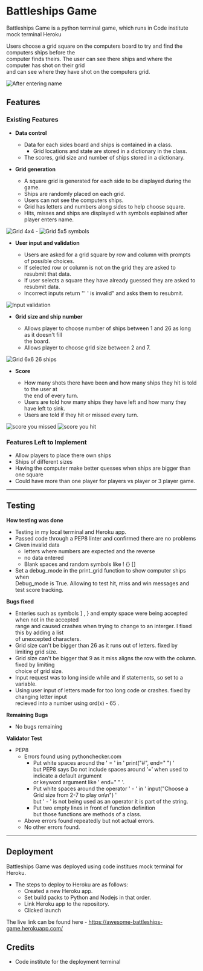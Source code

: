 # Battleships Game

Battleships Game is a python terminal game, which runs in Code institute mock terminal Heroku

Users choose a grid square on the computers board to try and find the computers ships before the 
<br>computer finds theirs. The user can see there ships and where the computer has shot on their grid
<br>and can see where they have shot on the computers grid.

![After entering name](assets/images/battleships_game_opening.png)

## Features 

### Existing Features
- __Data control__

  - Data for each sides board and ships is contained in a class.
    - Grid locations and state are stored in a dictionary in the class.
  - The scores, grid size and number of ships stored in a dictionary. 

- __Grid generation__

  - A square grid is generated for each side to be displayed during the game.
  - Ships are randomly placed on each grid. 
  - Users can not see the computers ships.
  - Grid has letters and numbers along sides to help choose square.
  - Hits, misses and ships are displayed with symbols explained after player enters name.

![Grid 4x4](assets/images/battleships_grid.png) - ![Grid 5x5 symbols](assets/images/battleships_grid_symbols.png)

- __User input and validation__

  - Users are asked for a grid square by row and column with prompts of possible choices. 
  - If selected row or column is not on the grid they are asked to resubmit that data.
  - If user selects a square they have already guessed they are asked to resubmit data.
  - Incorrect inputs return "' ' is invalid" and asks them to resubmit.

![Input validation](assets/images/battleships_user_input.png)

- __Grid size and ship number__ 

  - Allows player to choose number of ships between 1 and 26 as long as it doesn't fill
    <br>the board.
  - Allows player to choose grid size between 2 and 7.

![Grid 6x6 26 ships](assets/images/battleships_ships_grid.png) 

- __Score__

  - How many shots there have been and how many ships they hit is told to the user at
    <br>the end of every turn.
  - Users are told how many ships they have left and how many they have left to sink.
  - Users are told if they hit or missed every turn.

![score you missed](assets/images/battleships_score_miss.png) ![score you hit](assets/images/battleships_score_hit.png)

### Features Left to Implement

- Allow players to place there own ships 
- Ships of different sizes 
- Having the computer make better quesses when ships are bigger than one square
- Could have more than one player for players vs player or 3 player game.

------
## Testing 

__How testing was done__

- Testing in my local terminal and Heroku app.
- Passed code through a PEP8 linter and confirmed there are no problems 
- Given invalid data
    - letters where numbers are expected and the reverse
    - no data entered
    - Blank spaces and random symbols like ! {} []
- Set a debug_mode in the print_grid function to show computer ships when
  <br>Debug_mode is True. Allowing to test hit, miss and win messages and 
  <br>test score tracking.

__Bugs fixed__

- Enteries such as symbols ] , } and empty space were being accepted when not in the accepted 
  <br>range and caused crashes when trying to change to an interger. I fixed this by adding a list 
  <br>of unexcepted characters.
- Grid size can't be bigger than 26 as it runs out of letters. fixed by limiting grid size.
- Grid size can't be bigger that 9 as it miss aligns the row with the column. fixed by limiting
  <br>choice of grid size.
- Input request was to long inside while and if statements, so set to a variable.
- Using user input of letters made for too long code or crashes. fixed by changing letter input
  <br>recieved into a number using ord(x) - 65 .

__Remaining Bugs__

- No bugs remaining

__Validator Test__

- PEP8
  - Errors found using pythonchecker.com
    - Put white spaces around the ' = ' in ' print("#", end=" ") '
      <br>but PEP8 says Do not include spaces around ‘=’ when used to indicate a default argument 
      <br> or keyword argument like ' end=" " '.
    - Put white spaces around the operator ' - ' in ' input("Choose a Grid size from 2-7 to play on\n") '
      <br>but ' - ' is not being used as an operator it is part of the string.
    - Put two empty lines in front of function definition
      <br>but those functions are methods of a class.
  - Above errors found repeatedly but not actual errors.
  - No other errors found.

------

## Deployment

Battleships Game was deployed using code institues mock terminal for Heroku. 

- The steps to deploy to Heroku are as follows: 
  - Created a new Heroku app.
  - Set build packs to Python and Nodejs in that order.
  - Link Heroku app to the repository.
  - Clicked launch

The live link can be found here - https://awesome-battleships-game.herokuapp.com/


## Credits 

- Code institute for the deployment terminal
